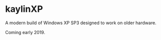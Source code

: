 # kaylinXP
A modern build of Windows XP SP3 designed to work on older hardware.

Coming early 2019.

